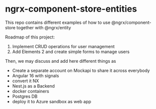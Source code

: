 # ngrx-component-store-entities

This repo contains different examples of how to use @ngrx/component-store together with @ngrx/entity

Roadmap of this project:
1. Implement CRUD operations for user management
2. Add Elements 2 and create simple forms to manage users

Then, we may discuss and add here different things as
- Create a separate account on Mockapi to share it across everybody
- Angular 16 with signals
- convert it NX
- Nest.js as a Backend
- docker containers
- Postgres DB
- deploy it to Azure sandbox as web app
